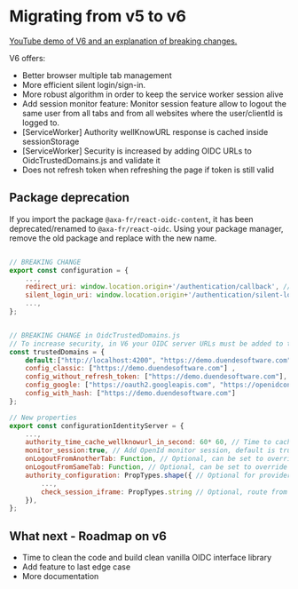 ﻿# Migrating from v5 to v6

[YouTube demo of V6 and an explanation of breaking changes.](https://youtu.be/ReywDegsX-s)

V6 offers:

- Better browser multiple tab management
- More efficient silent login/sign-in.
- More robust algorithm in order to keep the service worker session alive
- Add session monitor feature: Monitor session feature allow to logout the same user from all tabs and from all websites where the user/clientId is logged to.
- [ServiceWorker] Authority wellKnowURL response is cached inside sessionStorage
- [ServiceWorker] Security is increased by adding OIDC URLs to OidcTrustedDomains.js and validate it
- Does not refresh token when refreshing the page if token is still valid

## Package deprecation

If you import the package `@axa-fr/react-oidc-content`, it has been deprecated/renamed to `@axa-fr/react-oidc`.
Using your package manager, remove the old package and replace with the new name.

```javascript

// BREAKING CHANGE
export const configuration = {
    ...,
    redirect_uri: window.location.origin+'/authentication/callback', // now this callback must be declared to your OIDC server, manage callback information after login
    silent_login_uri: window.location.origin+'/authentication/silent-login', // new property optional, route that trigger silent signin
    ...,
};


// BREAKING CHANGE in OidcTrustedDomains.js
// To increase security, in V6 your OIDC server URLs must be added to the trusted domains
const trustedDomains = {
    default:["http://localhost:4200", "https://demo.duendesoftware.com"],
    config_classic: ["https://demo.duendesoftware.com"] ,
    config_without_refresh_token: ["https://demo.duendesoftware.com"],
    config_google: ["https://oauth2.googleapis.com", "https://openidconnect.googleapis.com"],
    config_with_hash: ["https://demo.duendesoftware.com"]
};
```

```javascript
// New properties
export const configurationIdentityServer = {
    ...,
    authority_time_cache_wellknowurl_in_second: 60* 60, // Time to cache in second of openid wellknowurl, default is 1 hour
    monitor_session:true, // Add OpenId monitor session, default is true (more information https://openid.net/specs/openid-connect-session-1_0.html)
    onLogoutFromAnotherTab: Function, // Optional, can be set to override the default behavior, this function is triggered when user with the same subject is logged out from another tab when session_monitor is active
    onLogoutFromSameTab: Function, // Optional, can be set to override the default behavior, this function is triggered when user is logged out from same tab when session_monitor is active
    authority_configuration: PropTypes.shape({ // Optional for providers that does not implement OIDC server auto discovery via a .wellknowurl
        ...,
        check_session_iframe: PropTypes.string // Optional, route from OIDC server necessary for monitoring session feature
    }),
};
```

## What next - Roadmap on v6

- Time to clean the code and build clean vanilla OIDC interface library
- Add feature to last edge case
- More documentation
